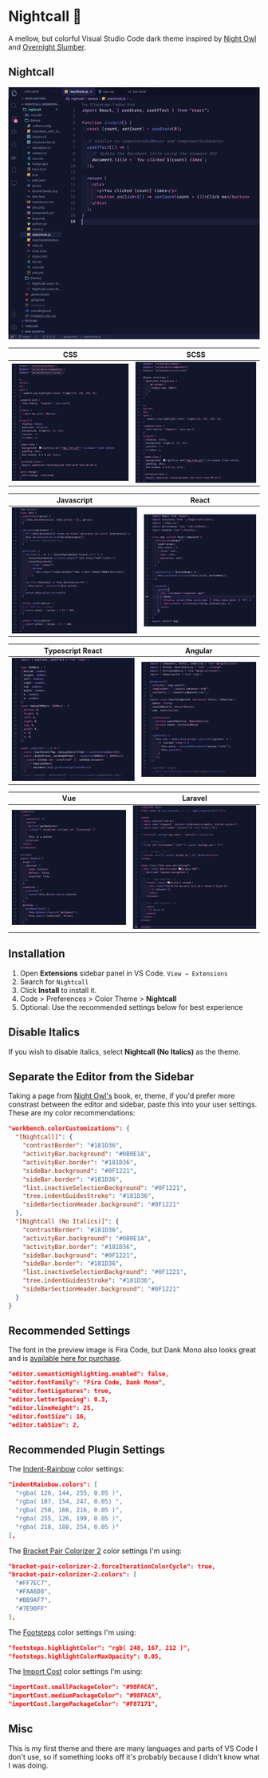 # Nightcall 🌃

A mellow, but colorful Visual Studio Code dark theme inspired by [Night Owl](https://marketplace.visualstudio.com/items?itemName=sdras.night-owl) and [Overnight Slumber](https://marketplace.visualstudio.com/items?itemName=cev.overnight).

## Nightcall

![Fullscreen](https://github.com/bpat86/nightcall-vscode-theme/raw/main/fullscreen.jpg)

|                                      CSS                                      |                                      SCSS                                      |
| :---------------------------------------------------------------------------: | :----------------------------------------------------------------------------: |
| ![](https://github.com/bpat86/nightcall-vscode-theme/raw/main/css-screen.jpg) | ![](https://github.com/bpat86/nightcall-vscode-theme/raw/main/scss-screen.jpg) |

|                                  Javascript                                  |                                      React                                      |
| :--------------------------------------------------------------------------: | :-----------------------------------------------------------------------------: |
| ![](https://github.com/bpat86/nightcall-vscode-theme/raw/main/js-screen.jpg) | ![](https://github.com/bpat86/nightcall-vscode-theme/raw/main/react-screen.jpg) |

|                                      Typescript React                                      |                                      Angular                                      |
| :----------------------------------------------------------------------------------------: | :-------------------------------------------------------------------------------: |
| ![](https://github.com/bpat86/nightcall-vscode-theme/raw/main/typescript-react-screen.jpg) | ![](https://github.com/bpat86/nightcall-vscode-theme/raw/main/angular-screen.jpg) |

|                                      Vue                                      |                                         Laravel                                         |
| :---------------------------------------------------------------------------: | :-------------------------------------------------------------------------------------: |
| ![](https://github.com/bpat86/nightcall-vscode-theme/raw/main/vue-screen.jpg) | ![](https://github.com/bpat86/nightcall-vscode-theme/raw/main/laravel-blade-screen.jpg) |

## Installation

1. Open **Extensions** sidebar panel in VS Code. `View → Extensions`
2. Search for `Nightcall`
3. Click **Install** to install it.
4. Code > Preferences > Color Theme > **Nightcall**
5. Optional: Use the recommended settings below for best experience

## Disable Italics

If you wish to disable italics, select **Nightcall (No Italics)** as the theme.

## Separate the Editor from the Sidebar

Taking a page from [Night Owl's](https://marketplace.visualstudio.com/items?itemName=sdras.night-owl) book, er, theme, if you'd prefer more constrast between the editor and sidebar, paste this into your user settings. These are my color recommendations:

```json
"workbench.colorCustomizations": {
  "[Nightcall]": {
    "contrastBorder": "#181D36",
    "activityBar.background": "#0B0E1A",
    "activityBar.border": "#181D36",
    "sideBar.background": "#0F1221",
    "sideBar.border": "#181D36",
    "list.inactiveSelectionBackground": "#0F1221",
    "tree.indentGuidesStroke": "#181D36",
    "sideBarSectionHeader.background": "#0F1221"
  },
  "[Nightcall (No Italics)]": {
    "contrastBorder": "#181D36",
    "activityBar.background": "#0B0E1A",
    "activityBar.border": "#181D36",
    "sideBar.background": "#0F1221",
    "sideBar.border": "#181D36",
    "list.inactiveSelectionBackground": "#0F1221",
    "tree.indentGuidesStroke": "#181D36",
    "sideBarSectionHeader.background": "#0F1221"
  }
}
```

## Recommended Settings

The font in the preview image is Fira Code, but Dank Mono also looks great and is [available here for purchase](https://dank.sh/).

```json
"editor.semanticHighlighting.enabled": false,
"editor.fontFamily": "Fira Code, Dank Mono",
"editor.fontLigatures": true,
"editor.letterSpacing": 0.3,
"editor.lineHeight": 25,
"editor.fontSize": 16,
"editor.tabSize": 2,
```

## Recommended Plugin Settings

The [Indent-Rainbow](https://marketplace.visualstudio.com/items?itemName=oderwat.indent-rainbow) color settings:

```json
"indentRainbow.colors": [
  "rgba( 126, 144, 255, 0.05 )",
  "rgba( 187, 154, 247, 0.05) ",
  "rgba( 250, 166, 216, 0.05 )",
  "rgba( 255, 126, 199, 0.05 )",
  "rgba( 218, 188, 254, 0.05 )"
],
```

The [Bracket Pair Colorizer 2](https://marketplace.visualstudio.com/items?itemName=CoenraadS.bracket-pair-colorizer-2) color settings I'm using:

```json
"bracket-pair-colorizer-2.forceIterationColorCycle": true,
"bracket-pair-colorizer-2.colors": [
  "#FF7EC7",
  "#FAA6D8",
  "#BB9AF7",
  "#7E90FF"
],
```

The [Footsteps](https://marketplace.visualstudio.com/items?itemName=Wattenberger.footsteps) color settings I'm using:

```json
"footsteps.highlightColor": "rgb( 248, 167, 212 )",
"footsteps.highlightColorMaxOpacity": 0.05,
```

The [Import Cost](https://marketplace.visualstudio.com/items?itemName=wix.vscode-import-cost) color settings I'm using:

```json
"importCost.smallPackageColor": "#98FACA",
"importCost.mediumPackageColor": "#98FACA",
"importCost.largePackageColor": "#F87171",
```

## Misc

This is my first theme and there are many languages and parts of VS Code I don't use, so if something looks off it's probably because I didn't know what I was doing.
